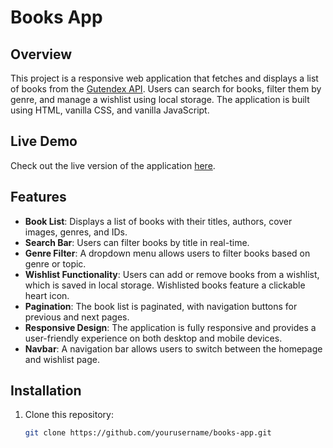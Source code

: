 # Books App

## Overview
This project is a responsive web application that fetches and displays a list of books from the [Gutendex API](https://gutendex.com/books). Users can search for books, filter them by genre, and manage a wishlist using local storage. The application is built using HTML, vanilla CSS, and vanilla JavaScript.

## Live Demo
Check out the live version of the application [here](https://chipper-rugelach-17a726.netlify.app/).

## Features
- **Book List**: Displays a list of books with their titles, authors, cover images, genres, and IDs.
- **Search Bar**: Users can filter books by title in real-time.
- **Genre Filter**: A dropdown menu allows users to filter books based on genre or topic.
- **Wishlist Functionality**: Users can add or remove books from a wishlist, which is saved in local storage. Wishlisted books feature a clickable heart icon.
- **Pagination**: The book list is paginated, with navigation buttons for previous and next pages.
- **Responsive Design**: The application is fully responsive and provides a user-friendly experience on both desktop and mobile devices.
- **Navbar**: A navigation bar allows users to switch between the homepage and wishlist page.

## Installation
1. Clone this repository:
   ```bash
   git clone https://github.com/yourusername/books-app.git

